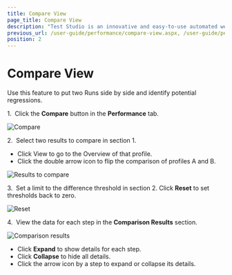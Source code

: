 ```yaml
---
title: Compare View
page_title: Compare View
description: "Test Studio is an innovative and easy-to-use automated web, WPF and load testing solution. Test Studio tests support essential technologies like ASP.NET AJAX, Silverlight, PHP and MVC. HTML5, Testing framework, functional testing, performance testing, load testing, exploratory testing, manual testing."
previous_url: /user-guide/performance/compare-view.aspx, /user-guide/performance/compare-view
position: 2
---
```

# Compare View

Use this feature to put two Runs side by side and identify potential regressions.

1.&nbsp; Click the **Compare** button in the **Performance** tab.

![Compare][1]

2.&nbsp; Select two results to compare in section 1.

- Click View to go to the Overview of that profile.
- Click the double arrow icon to flip the comparison of profiles A and B.

![Results to compare][2]

3.&nbsp; Set a limit to the difference threshold in section 2. Click **Reset** to set thresholds back to zero.

![Reset][3]

4.&nbsp; View the data for each step in the **Comparison Results** section.

![Comparison results][4]

- Click **Expand** to show details for each step.
- Click **Collapse** to hide all details.
- Click the arrow icon by a step to expand or collapse its details.



[1]: /img/features/testing-types/performance-testing/compare-view/fig1.png
[2]: /img/features/testing-types/performance-testing/compare-view/fig2.png
[3]: /img/features/testing-types/performance-testing/compare-view/fig3.png
[4]: /img/features/testing-types/performance-testing/compare-view/fig4.png